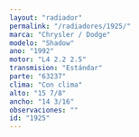 ```yaml
---
layout: "radiador"
permalink: "/radiadores/1925/"
marca: "Chrysler / Dodge"
modelo: "Shadow"
ano: "1992"
motor: "L4 2.2 2.5"
transmision: "Estándar"
parte: "63237"
clima: "Con clima"
alto: "15 7/8"
ancho: "14 3/16"
observaciones: ""
id: "1925"
---
```


